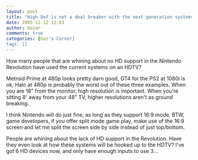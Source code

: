 ```yaml
---
layout: post
title: "High Def is not a deal breaker with the next generation systems"
date: 2005-11-12 12:03
author: Gozar
comments: true
categories: [Goz's Corner]
tags: []
---
```

How many people that are whining about no HD support in the Nintendo Revolution have used the current systems on an HDTV?

Metroid Prime at 480p looks pretty darn good, GT4 for the PS2 at 1080i is ok, Halo at 480p is probably the worst out of these three examples. When you are 18" from the monitor, high resolution is important. When you're sitting 8' away from your 48" TV, higher resolutions aren't as ground breaking.

I think Nintendo will do just fine, as long as they support 16:9 mode. BTW, game developers, if you offer split mode game play, make use of the 16:9 screen and let me split the screen side by side instead of just top/bottom.

People are whining about the lack of HD support in the Revolution. Have they even look at how these systems will be hooked up to the HDTV? I've got 6 HD devices now, and only have enough inputs to use 3...
